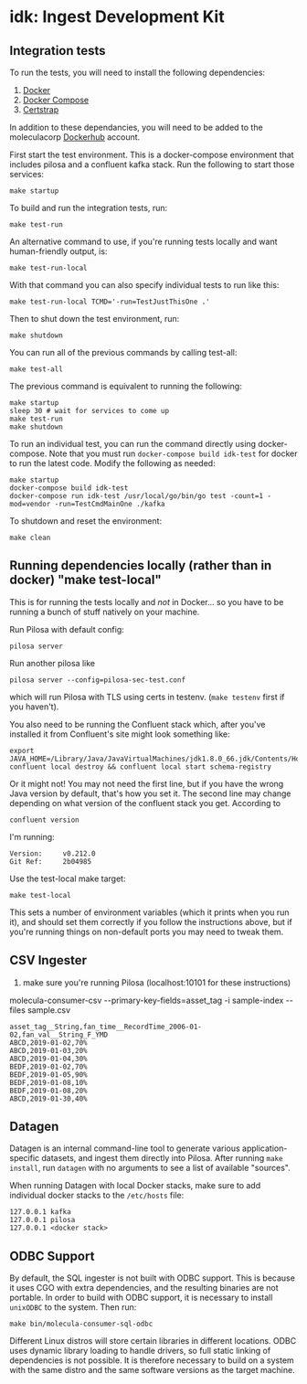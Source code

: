 # idk: Ingest Development Kit

## Integration tests

To run the tests, you will need to install the following dependencies:

1. [Docker](https://docs.docker.com/install/)
2. [Docker Compose](https://docs.docker.com/compose/install/)
3. [Certstrap](https://github.com/square/certstrap)

In addition to these dependancies, you will need to be added to the moleculacorp [Dockerhub](https://hub.docker.com/orgs/moleculacorp) account.

First start the test environment. This is a docker-compose environment that includes pilosa and a confluent kafka stack. Run the following to start those services:

    make startup

To build and run the integration tests, run:

    make test-run

An alternative command to use, if you're running tests locally and want human-friendly output, is:

    make test-run-local

With that command you can also specify individual tests to run like this:

    make test-run-local TCMD='-run=TestJustThisOne .'

Then to shut down the test environment, run:

    make shutdown

You can run all of the previous commands by calling test-all:

    make test-all

The previous command is equivalent to running the following:

    make startup
    sleep 30 # wait for services to come up
    make test-run
    make shutdown

To run an individual test, you can run the command directly using docker-compose. Note that you must run `docker-compose build idk-test` for docker to run the latest code. Modify the following as needed:

    make startup
    docker-compose build idk-test
    docker-compose run idk-test /usr/local/go/bin/go test -count=1 -mod=vendor -run=TestCmdMainOne ./kafka

To shutdown and reset the environment:

    make clean

## Running dependencies locally (rather than in docker) "make test-local"

This is for running the tests locally and *not* in Docker... so you
have to be running a bunch of stuff natively on your machine.

Run Pilosa with default config:

	pilosa server

Run another pilosa like

	pilosa server --config=pilosa-sec-test.conf

which will run Pilosa with TLS using certs in testenv. (`make testenv` first if you haven't).

You also need to be running the Confluent stack which, after you've
installed it from Confluent's site might look something like:

	export JAVA_HOME=/Library/Java/JavaVirtualMachines/jdk1.8.0_66.jdk/Contents/Home
	confluent local destroy && confluent local start schema-registry

Or it might not! You may not need the first line, but if you have the
wrong Java version by default, that's how you set it. The second line
may change depending on what version of the confluent stack you get. According to

	confluent version

I'm running:

	Version:     v0.212.0
	Git Ref:     2b04985

Use the test-local make target:

	make test-local

This sets a number of environment variables (which it prints when you
run it), and should set them correctly if you follow the instructions
above, but if you're running things on non-default ports you may need
to tweak them.

## CSV Ingester

1. make sure you're running Pilosa (localhost:10101 for these instructions)

molecula-consumer-csv --primary-key-fields=asset_tag -i sample-index --files sample.csv

    asset_tag__String,fan_time__RecordTime_2006-01-02,fan_val__String_F_YMD
    ABCD,2019-01-02,70%
    ABCD,2019-01-03,20%
    ABCD,2019-01-04,30%
    BEDF,2019-01-02,70%
    BEDF,2019-01-05,90%
    BEDF,2019-01-08,10%
    BEDF,2019-01-08,20%
    ABCD,2019-01-30,40%

## Datagen
Datagen is an internal command-line tool to generate various application-specific datasets, and ingest them directly into Pilosa. After running `make install`, run `datagen` with no arguments to see a list of available "sources".

When running Datagen with local Docker stacks, make sure to add individual docker stacks to the `/etc/hosts` file:

    127.0.0.1 kafka
    127.0.0.1 pilosa
    127.0.0.1 <docker stack>

## ODBC Support

By default, the SQL ingester is not built with ODBC support.
This is because it uses CGO with extra dependencies, and the resulting binaries are not portable.
In order to build with ODBC support, it is necessary to install `unixODBC` to the system.
Then run:
```
make bin/molecula-consumer-sql-odbc
```

Different Linux distros will store certain libraries in different locations.
ODBC uses dynamic library loading to handle drivers, so full static linking of dependencies is not possible.
It is therefore necessary to build on a system with the same distro and the same software versions as the target machine.
